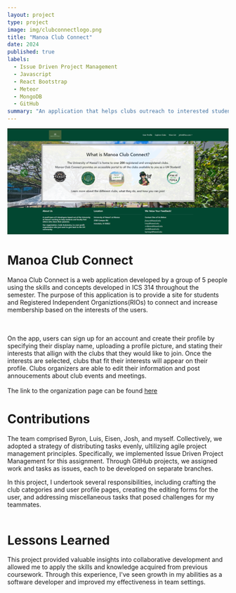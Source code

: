 ```yaml
---
layout: project
type: project
image: img/clubconnectlogo.png
title: "Manoa Club Connect"
date: 2024
published: true
labels:
  - Issue Driven Project Management
  - Javascript
  - React Bootstrap
  - Meteor
  - MongoDB
  - GitHub
summary: "An application that helps clubs outreach to interested students"
---
```

<p align="center">
<img class="img-fluid" src="../img/LandingPageMcc.png">
</p>

# Manoa Club Connect
 Manoa Club Connect is a web application developed by a group of 5 people using the skills and concepts developed in ICS 314 throughout the semester. The purpose of this application is to provide a site for students and Registered Independent Organiztions(RIOs) to connect and increase membership based on the interests of the users.

<br> <br>
 On the app, users can sign up for an account and create their profile by specifying their display name, uploading a profile picture, and stating their interests that allign with the clubs that they would like to join. Once the interests are selected, clubs that fit their interests will appear on their profile. Clubs organizers are able to edit their information and post annoucements about club events and meetings.
<br> <br>
The link to the organization page can be found [here](https://code-autonomy.github.io/)

# Contributions
The team comprised Byron, Luis, Eisen, Josh, and myself. Collectively, we adopted a strategy of distributing tasks evenly, ultilizing agile project management principles. Specifically, we implemented Issue Driven Project Management for this assignment. Through GitHub projects, we assigned work and tasks as issues, each to be developed on separate branches.

In this project, I undertook several responsibilities, including crafting the club categories and user profile pages, creating the editing forms for the user, and addressing miscellaneous tasks that posed challenges for my teammates.
<br> <br>

# Lessons Learned 
This project provided valuable insights into collaborative development and allowed me to apply the skills and knowledge acquired from previous coursework. Through this experience, I've seen growth in my abilities as a software developer and improved my effectiveness in team settings.